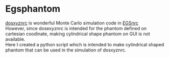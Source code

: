 # Egsphantom
[dosxyznrc](http://nrc-cnrc.github.io/EGSnrc/doc/pirs794-dosxyznrc.pdf) is wonderful Monte Carlo simulation code in [EGSnrc](http://www.nrc-cnrc.gc.ca/eng/solutions/advisory/egsnrc_index.html)<br>
However, since dosexyznrc is intended for the phantom defined on cartesian coodinate, making cylindrical shape phantom on GUI is not available.<br>
Here I created a python script which is intended to make cylindrical shaped phantom that can be used in the simulation of dosxyznrc.
